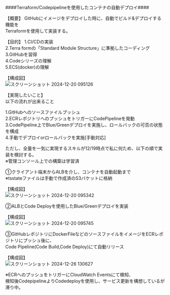 ####Terraform/Codepipelineを使用したコンテナの自動デプロイ####  

【概要】 GitHubにイメージをデプロイした時に、自動でビルド&デプロイする機能を  
Terraformを使用して実装する。  

【目的】 
1.CI/CDの実装  
2.Terra formの「Standard Module Structure」に準拠したコーディング  
3.GitHubを習得  
4.Codeシリーズの理解  
5.ECS(docker)の理解  


【構成図】  
![スクリーンショット 2024-12-20 095126](https://github.com/user-attachments/assets/c0fe48ca-da39-4c8c-821b-2cd2170238c9)  

【実現したいこと】  
以下の流れが出来ること  

1.GitHubへのソースファイルプッシュ    
2.ECRレポジトリへのプッシュをトリガーにCodePipelineを発動  
3.CodePipeline上でBlue/Greenデプロイを実施し、ロールバックの可否の状態を構成  
4.手動でデプロイorロールバックを実施[手動対応]  

ただし、全量を一気に実現するスキルが12/19時点で私に何ため、以下の順で実装を検討する。  
※管理コンソール上での構築は学習済  

①クライアント端末からALBを介し、コンテナを自動起動まで  
※tsstateファイルは手動で作成済のS3バケットに格納  

【構成図】  
![スクリーンショット 2024-12-20 095342](https://github.com/user-attachments/assets/d5827123-8697-458d-af08-ef93d765c258)  

②ALBとCode Deployを使用したBlue/Greenデプロイを実装  

【構成図】  
![スクリーンショット 2024-12-20 095745](https://github.com/user-attachments/assets/726fb98b-4494-49d7-84e2-469204c5ca93)  

③GitHubレポジトリにDockerFileなどのソースファイルをイメージをECRレポジトリにプッシュ後に、  
Code Pipeline(Code Build,Code Deploy)にて自動リリース  

【構成図】  
![スクリーンショット 2024-12-26 130627](https://github.com/user-attachments/assets/979a0081-b067-4957-94e8-7f2c25aa1998)   

※ECRへのプッシュをトリガーにCloudWatch Eventsにて検知、  
検知後CodepipelineよりCodedeployを使用し、サービス更新を構想しているが滞り中。

